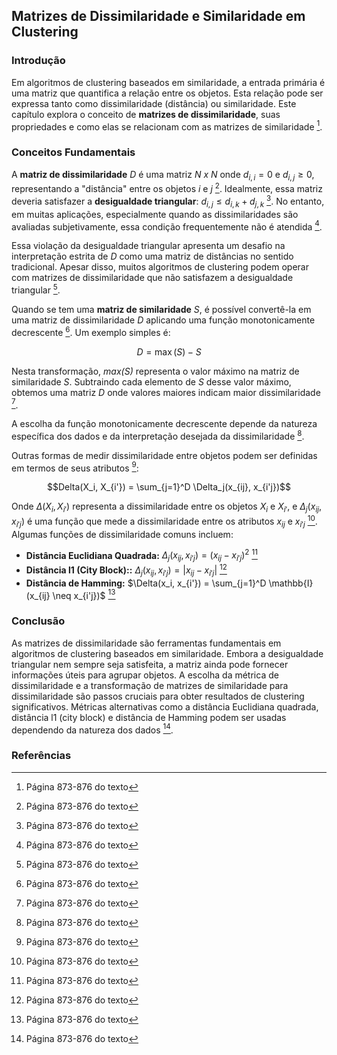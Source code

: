 ## Matrizes de Dissimilaridade e Similaridade em Clustering

### Introdução
Em algoritmos de clustering baseados em similaridade, a entrada primária é uma matriz que quantifica a relação entre os objetos. Esta relação pode ser expressa tanto como dissimilaridade (distância) ou similaridade. Este capítulo explora o conceito de **matrizes de dissimilaridade**, suas propriedades e como elas se relacionam com as matrizes de similaridade [^1].

### Conceitos Fundamentais
A **matriz de dissimilaridade** *D* é uma matriz *N x N* onde $d_{i,i} = 0$ e $d_{i,j} \geq 0$, representando a "distância" entre os objetos *i* e *j* [^1]. Idealmente, essa matriz deveria satisfazer a **desigualdade triangular**: $d_{i,j} \leq d_{i,k} + d_{j,k}$ [^1]. No entanto, em muitas aplicações, especialmente quando as dissimilaridades são avaliadas subjetivamente, essa condição frequentemente não é atendida [^1].

Essa violação da desigualdade triangular apresenta um desafio na interpretação estrita de *D* como uma matriz de distâncias no sentido tradicional. Apesar disso, muitos algoritmos de clustering podem operar com matrizes de dissimilaridade que não satisfazem a desigualdade triangular [^1].

Quando se tem uma **matriz de similaridade** *S*, é possível convertê-la em uma matriz de dissimilaridade *D* aplicando uma função monotonicamente decrescente [^1]. Um exemplo simples é:

$$D = \max(S) - S$$

Nesta transformação, *max(S)* representa o valor máximo na matriz de similaridade *S*. Subtraindo cada elemento de *S* desse valor máximo, obtemos uma matriz *D* onde valores maiores indicam maior dissimilaridade [^1].

A escolha da função monotonicamente decrescente depende da natureza específica dos dados e da interpretação desejada da dissimilaridade [^1].

Outras formas de medir dissimilaridade entre objetos podem ser definidas em termos de seus atributos [^1]:

$$Delta(X_i, X_{i'}) = \sum_{j=1}^D \Delta_j(x_{ij}, x_{i'j})$$

Onde $\Delta(X_i, X_{i'})$ representa a dissimilaridade entre os objetos $X_i$ e $X_{i'}$, e $\Delta_j(x_{ij}, x_{i'j})$ é uma função que mede a dissimilaridade entre os atributos $x_{ij}$ e $x_{i'j}$ [^1]. Algumas funções de dissimilaridade comuns incluem:

*   **Distância Euclidiana Quadrada:** $\Delta_j(x_{ij}, x_{i'j}) = (x_{ij} - x_{i'j})^2$ [^1]
*   **Distância l1 (City Block)::** $\Delta_j(x_{ij}, x_{i'j}) = |x_{ij} - x_{i'j}|$ [^1]
*   **Distância de Hamming:** $\Delta(x_i, x_{i'}) = \sum_{j=1}^D \mathbb{I}(x_{ij} \neq x_{i'j})$ [^1]

### Conclusão
As matrizes de dissimilaridade são ferramentas fundamentais em algoritmos de clustering baseados em similaridade. Embora a desigualdade triangular nem sempre seja satisfeita, a matriz ainda pode fornecer informações úteis para agrupar objetos. A escolha da métrica de dissimilaridade e a transformação de matrizes de similaridade para dissimilaridade são passos cruciais para obter resultados de clustering significativos. Métricas alternativas como a distância Euclidiana quadrada, distância l1 (city block) e distância de Hamming podem ser usadas dependendo da natureza dos dados [^1].

### Referências
[^1]: Página 873-876 do texto
<!-- END -->